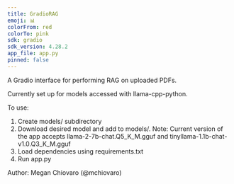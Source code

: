 ```yaml
---
title: GradioRAG
emoji: 📊
colorFrom: red
colorTo: pink
sdk: gradio
sdk_version: 4.28.2
app_file: app.py
pinned: false
---
```


A Gradio interface for performing RAG on uploaded PDFs.

Currently set up for models accessed with llama-cpp-python.

To use:
1. Create models/ subdirectory
2. Download desired model and add to models/. Note: Current version of the app accepts llama-2-7b-chat.Q5_K_M.gguf and tinyllama-1.1b-chat-v1.0.Q3_K_M.gguf
3. Load dependencies using requirements.txt
4. Run app.py

Author: Megan Chiovaro (@mchiovaro)

